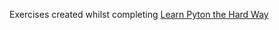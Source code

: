Exercises created whilst completing [Learn Pyton the Hard Way](http://learnpythonthehardway.org/book/)
